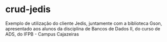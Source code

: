 # crud-jedis

Exemplo de utilização do cliente Jedis, juntamente com a biblioteca Gson, apresentado aos alunos da disciplina de Bancos de Dados II, do curso de ADS, do IFPB - Campus Cajazeiras
